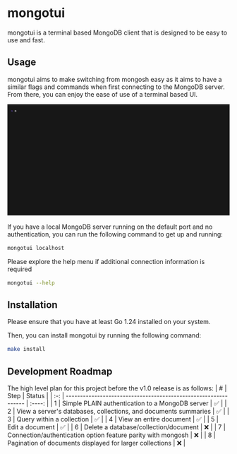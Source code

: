 # mongotui

mongotui is a terminal based MongoDB client that is designed to be easy to use and fast.

## Usage
mongotui aims to make switching from mongosh easy as it aims to have a similar flags and commands when first connecting
to the MongoDB server. From there, you can enjoy the ease of use of a terminal based UI.

![demo.gif](./docs/demo/demo.gif)

If you have a local MongoDB server running on the default port and no authentication, you can run the following command to get up and running:
```bash
mongotui localhost
```

Please explore the help menu if additional connection information is required
```bash
mongotui --help
```

## Installation
Please ensure that you have at least Go 1.24 installed on your system.

Then, you can install mongotui by running the following command:
```bash
make install
```

## Development Roadmap
The high level plan for this project before the v1.0 release is as follows:
|  #  | Step                                                            | Status |
| :-: | --------------------------------------------------------------- | :----: |
|  1  | Simple PLAIN authentication to a MongoDB server                 |   ✅   |
|  2  | View a server's databases, collections, and documents summaries |   ✅   |
|  3  | Query within a collection                                       |   ✅   |
|  4  | View an entire document                                         |   ✅   |
|  5  | Edit a document                                                 |   ✅   |
|  6  | Delete a database/collection/document                           |   ❌   |
|  7  | Connection/authentication option feature parity with mongosh    |   ❌   |
|  8  | Pagination of documents displayed for larger collections        |   ❌   |
